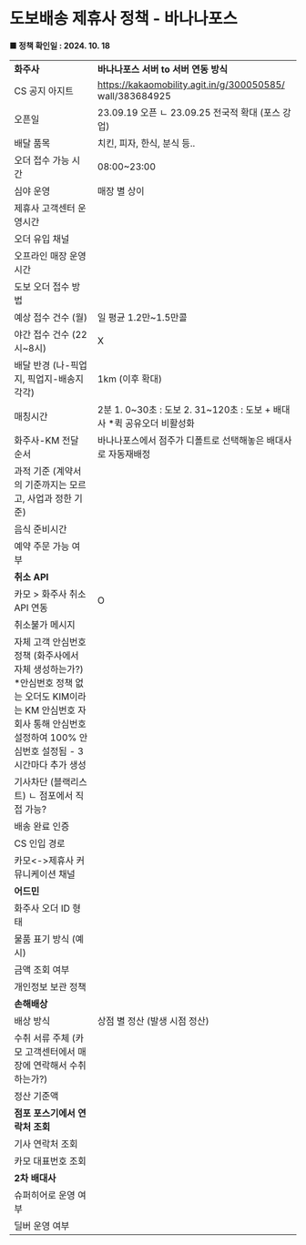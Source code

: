 # 도보배송 제휴사 정책 - 바나나포스

**■ 정책 확인일 : 2024. 10. 18**

|  |  |
| --- | --- |
| **화주사** | **바나나포스**  **서버 to 서버 연동 방식** |
| CS 공지 아지트 | <https://kakaomobility.agit.in/g/300050585/> wall/383684925 |
| 오픈일 | 23.09.19 오픈 ㄴ 23.09.25 전국적 확대 (포스 강업) |
| 배달 품목 | 치킨, 피자, 한식, 분식 등.. |
| 오더 접수 가능 시간 | 08:00~23:00 |
| 심야 운영 | 매장 별 상이 |
| 제휴사 고객센터 운영시간 |  |
| 오더 유입 채널 |  |
| 오프라인 매장 운영시간 |  |
| 도보 오더 접수 방법 |  |
| 예상 접수 건수 (월) | 일 평균 1.2만~1.5만콜 |
| 야간 접수 건수 (22시~8시) | X |
| 배달 반경 (나-픽업지, 픽업지-배송지 각각) | 1km (이후 확대) |
| 매칭시간 | 2분 1. 0~30초 : 도보 2. 31~120초 : 도보 + 배대사 \*퀵 공유오더 비활성화 |
| 화주사-KM 전달 순서 | 바나나포스에서 점주가 디폴트로 선택해놓은 배대사로 자동재배정 |
| 과적 기준 (계약서의 기준까지는 모르고, 사업과 정한 기준) |  |
| 음식 준비시간 |  |
| 예약 주문 가능 여부 |  |
| **취소 API** | |
| 카모 > 화주사 취소 API 연동 | O |
| 취소불가 메시지 |  |
| 자체 고객 안심번호 정책 (화주사에서 자체 생성하는가?)  \*안심번호 정책 없는 오더도 KIM이라는 KM 안심번호 자회사 통해 안심번호 설정하여 100% 안심번호 설정됨 - 3시간마다 추가 생성 |  |
| 기사차단 (블랙리스트) ㄴ 점포에서 직접 가능? |  |
| 배송 완료 인증 |  |
| CS 인입 경로 |  |
| 카모<->제휴사 커뮤니케이션 채널 |  |
| **어드민** | |
| 화주사 오더 ID 형태 |  |
| 물품 표기 방식 (예시) |  |
| 금액 조회 여부 |  |
| 개인정보 보관 정책 |  |
| **손해배상** | |
| 배상 방식 | 상점 별 정산 (발생 시점 정산) |
| 수취 서류 주체 (카모 고객센터에서 매장에 연락해서 수취하는가?) |  |
| 정산 기준액 |  |
| **점포 포스기에서 연락처 조회** | |
| 기사 연락처 조회 |  |
| 카모 대표번호 조회 |  |
| **2차 배대사** | |
| 슈퍼히어로 운영 여부 |  |
| 딜버 운영 여부 |  |